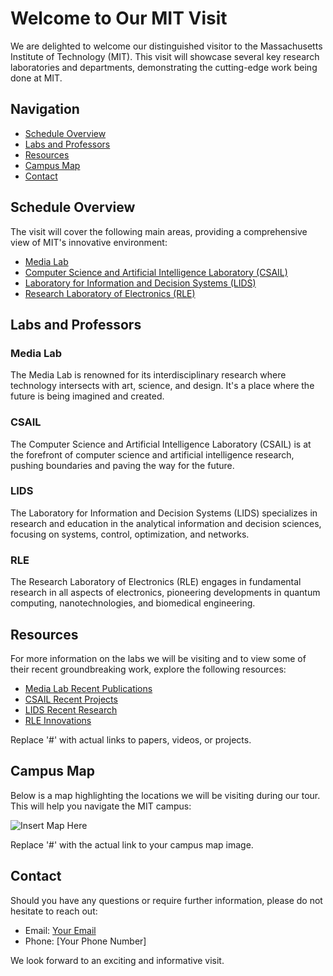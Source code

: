# Welcome to Our MIT Visit

We are delighted to welcome our distinguished visitor to the Massachusetts Institute of Technology (MIT). This visit will showcase several key research laboratories and departments, demonstrating the cutting-edge work being done at MIT.

## Navigation
- [Schedule Overview](#schedule-overview)
- [Labs and Professors](#labs-and-professors)
- [Resources](#resources)
- [Campus Map](#campus-map)
- [Contact](#contact)

## Schedule Overview
The visit will cover the following main areas, providing a comprehensive view of MIT's innovative environment:

- [Media Lab](#media-lab)
- [Computer Science and Artificial Intelligence Laboratory (CSAIL)](#csail)
- [Laboratory for Information and Decision Systems (LIDS)](#lids)
- [Research Laboratory of Electronics (RLE)](#rle)

## Labs and Professors

### Media Lab
The Media Lab is renowned for its interdisciplinary research where technology intersects with art, science, and design. It's a place where the future is being imagined and created.

### CSAIL
The Computer Science and Artificial Intelligence Laboratory (CSAIL) is at the forefront of computer science and artificial intelligence research, pushing boundaries and paving the way for the future.

### LIDS
The Laboratory for Information and Decision Systems (LIDS) specializes in research and education in the analytical information and decision sciences, focusing on systems, control, optimization, and networks.

### RLE
The Research Laboratory of Electronics (RLE) engages in fundamental research in all aspects of electronics, pioneering developments in quantum computing, nanotechnologies, and biomedical engineering.

## Resources
For more information on the labs we will be visiting and to view some of their recent groundbreaking work, explore the following resources:

- [Media Lab Recent Publications](#)
- [CSAIL Recent Projects](#)
- [LIDS Recent Research](#)
- [RLE Innovations](#)

Replace '#' with actual links to papers, videos, or projects.

## Campus Map
Below is a map highlighting the locations we will be visiting during our tour. This will help you navigate the MIT campus:

![Insert Map Here](#)

Replace '#' with the actual link to your campus map image.

## Contact
Should you have any questions or require further information, please do not hesitate to reach out:

- Email: [Your Email](mailto:your.email@example.com)
- Phone: [Your Phone Number]

We look forward to an exciting and informative visit.
